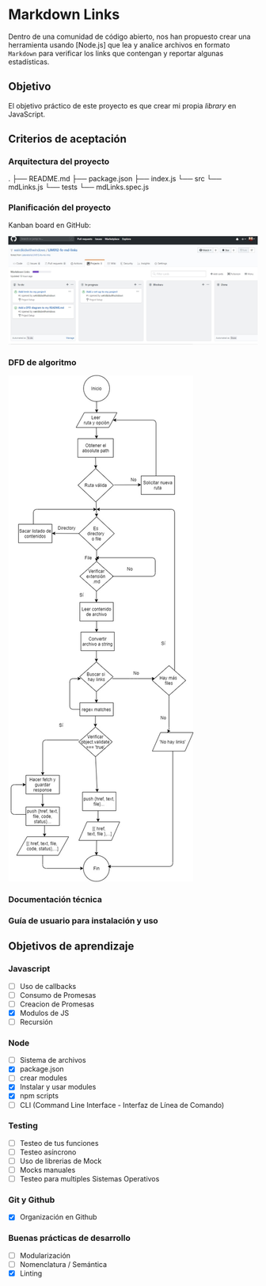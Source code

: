 # Markdown Links

Dentro de una comunidad de código abierto, nos han propuesto crear una
herramienta usando [Node.js] que lea y analice archivos en formato `Markdown`
para verificar los links que contengan y reportar algunas estadísticas.

## Objetivo

El objetivo práctico de este proyecto es que crear mi propia _library_ en JavaScript.

## Criterios de aceptación

### Arquitectura del proyecto 

.
├── README.md
├── package.json
├── index.js
└── src
  └── mdLinks.js
└── tests
  └── mdLinks.spec.js

### Planificación del proyecto

Kanban board en GitHub: 

![product-backlog-board](product-backlog.jpg)

### DFD de algoritmo

![DFD-for-algorithm](md-links.jpg)

### Documentación técnica

### Guía de usuario para instalación y uso

## Objetivos de aprendizaje

### Javascript
- [ ] Uso de callbacks
- [ ] Consumo de Promesas
- [ ] Creacion de Promesas
- [x] Modulos de JS
- [ ] Recursión

### Node
- [ ] Sistema de archivos
- [x] package.json
- [ ] crear modules
- [x] Instalar y usar modules
- [x] npm scripts
- [ ] CLI (Command Line Interface - Interfaz de Línea de Comando)

### Testing
- [ ] Testeo de tus funciones
- [ ] Testeo asíncrono
- [ ] Uso de librerias de Mock
- [ ] Mocks manuales
- [ ] Testeo para multiples Sistemas Operativos

### Git y Github
- [x] Organización en Github

### Buenas prácticas de desarrollo
- [ ] Modularización
- [ ] Nomenclatura / Semántica
- [x] Linting
